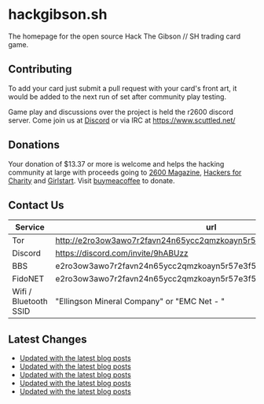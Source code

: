 # hackgibson.sh
The homepage for the open source Hack The Gibson // SH trading card game.


## Contributing

To add your card just submit a pull request with your card's front art, it would be added to the next run of set after community play testing.

Game play and discussions over the project is held the r2600 discord server. Come join us at [Discord](https://discord.com/invite/9hABUzz) or via IRC at https://www.scuttled.net/


## Donations

Your donation of $13.37 or more is welcome and helps the hacking community at large with proceeds going to [2600 Magazine](https://2600.com/), [Hackers for Charity](https://hackersforcharity.org) and [Girlstart](https://girlstart.org).  Visit [buymeacoffee](https://www.buymeacoffee.com/hackgibson.sh) to donate.


## Contact Us

Service | url
-|-
Tor | http://e2ro3ow3awo7r2favn24n65ycc2qmzkoayn5r57e3f56nvjwdcgg32ad.onion
Discord | https://discord.com/invite/9hABUzz
BBS | e2ro3ow3awo7r2favn24n65ycc2qmzkoayn5r57e3f56nvjwdcgg32ad.onion:23
FidoNET | e2ro3ow3awo7r2favn24n65ycc2qmzkoayn5r57e3f56nvjwdcgg32ad.onion:24554
Wifi / Bluetooth SSID | "Ellingson Mineral Company" or "EMC Net - <fidonet address>"

## Latest Changes
<!-- BLOG-POST-LIST:START -->
- [Updated with the latest blog posts](https://github.com/DFW2600/hackgibson.sh/commit/a36284fa31d617ed608944ea4ed66fe9b49aa3c3)
- [Updated with the latest blog posts](https://github.com/DFW2600/hackgibson.sh/commit/a5b0b37fb09caf863a9e9a8c278d966eb76616bd)
- [Updated with the latest blog posts](https://github.com/DFW2600/hackgibson.sh/commit/c0f89ee5de6589a4ccbb2cda488bf41d2a46274d)
- [Updated with the latest blog posts](https://github.com/DFW2600/hackgibson.sh/commit/5b674a03d8e5ec765d9113a7b7a906384f79783a)
- [Updated with the latest blog posts](https://github.com/DFW2600/hackgibson.sh/commit/bfd3d8091f6b0ad8eabdca39add2ee43d7266566)
<!-- BLOG-POST-LIST:END -->
